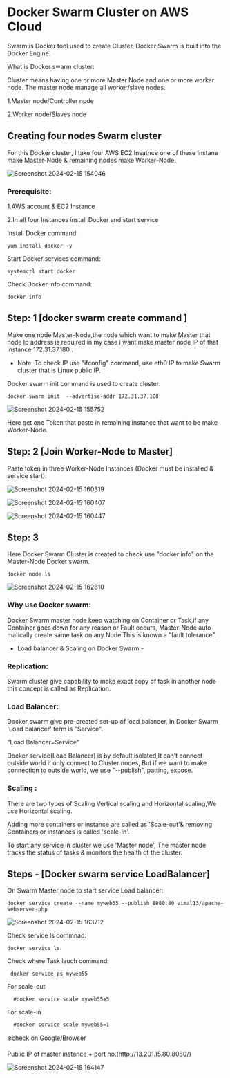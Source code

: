 # Docker Swarm Cluster on AWS Cloud

Swarm is Docker tool used to create Cluster, Docker Swarm is built into the Docker Engine.           

What is Docker swarm cluster:

Cluster means having one or more Master Node and one or more worker node. The master node manage all worker/slave nodes.
 
 1.Master node/Controller npde

 2.Worker node/Slaves node 

## Creating four nodes Swarm cluster
 
For this Docker cluster, I take four AWS EC2 Insatnce one of these Instane make Master-Node & remaining nodes make Worker-Node.

![Screenshot 2024-02-15 154046](https://github.com/Pratikshinde55/DockerSwarm/assets/145910708/454417b7-ce3e-4def-b8c0-d9aaede85827)


### Prerequisite:
 
 1.AWS account & EC2 Instance 

 2.In all four Instances install Docker and start service

Install Docker command:

    yum install docker -y

Start Docker services command:

    systemctl start docker

Check Docker info command:

    docker info 

## Step: 1  [docker swarm create command ]

Make one node Master-Node,the node which want to make Master that node Ip address is required in my case i want make master node IP of that instance 172.31.37.180 .

- Note: To check IP use "ifconfig" command, use eth0 IP to make Swarm cluster that is Linux public IP.
   
Docker swarm init command is used to create cluster:

    docker swarm init  --advertise-addr 172.31.37.180

 ![Screenshot 2024-02-15 155752](https://github.com/Pratikshinde55/DockerSwarm/assets/145910708/fa8dafd9-f4f1-4983-85ec-88d8fca9f3c2)

Here get one Token that paste in remaining Instance that want to be make Worker-Node.

## Step: 2 [Join Worker-Node to Master]

Paste token in three Worker-Node Instances (Docker must be installed & service start):

![Screenshot 2024-02-15 160319](https://github.com/Pratikshinde55/DockerSwarm/assets/145910708/733053a9-dff7-47a9-9020-f72d064f9b5b)
         
![Screenshot 2024-02-15 160407](https://github.com/Pratikshinde55/DockerSwarm/assets/145910708/a2b2fa49-d1e1-4452-97b0-203eb22c682a)

![Screenshot 2024-02-15 160447](https://github.com/Pratikshinde55/DockerSwarm/assets/145910708/b1b40f3c-5b3b-4753-b732-5035d252066f)

## Step: 3
 
Here Docker Swarm Cluster is created to check use "docker info" on the Master-Node Docker swarm. 

    docker node ls
          
![Screenshot 2024-02-15 162810](https://github.com/Pratikshinde55/DockerSwarm/assets/145910708/36a28ee3-7c56-4bac-bc12-55e1abd726f8)

### Why use Docker swarm:

Docker Swarm master node keep watching on Container or Task,if any Container goes down for any reason or Fault occurs, Master-Node auto-matically create same task on any Node.This is known a "fault tolerance".
   
- Load balancer & Scaling on Docker Swarm:-

### Replication:

Swarm cluster give capability to make exact copy of task in another node this concept is called as Replication.

### Load Balancer:

Docker swarm give pre-created set-up of load balancer, In Docker Swarm 'Load balancer' term is "Service".

"Load Balancer=Service"
        
Docker service(Load Balancer) is by default isolated,It can't connect outside world it only connect to Cluster nodes, But if we want to make connection to outside world, we use "--publish", patting, expose.

### Scaling :

There are two types of Scaling Vertical scaling and Horizontal scaling,We use Horizontal scaling.

Adding more containers or instance are called as 'Scale-out'& removing Containers or instances is called 'scale-in'.

To start any service in cluster we use 'Master node', The master node tracks the status of tasks & monitors the health of the cluster.

## Steps - [Docker swarm service LoadBalancer]

On Swarm Master node to start service Load balancer:

    docker service create --name myweb55 --publish 8080:80 vimal13/apache-webserver-php
    
![Screenshot 2024-02-15 163712](https://github.com/Pratikshinde55/DockerSwarm/assets/145910708/2ee50920-f644-46b8-b699-6d8282e656ed)

Check service ls commnad:

    docker service ls 

 Check where Task lauch command:
 
     docker service ps myweb55 

For scale-out

      #docker service scale myweb55=5

For scale-in

      #docker service scale myweb55=1

❄️check on Google/Browser


Public IP of master instance + port no.(http://13.201.15.80:8080/)

![Screenshot 2024-02-15 164147](https://github.com/Pratikshinde55/DockerSwarm/assets/145910708/972d9b4b-9646-42cd-9aad-8c7945f29344)

    
    
